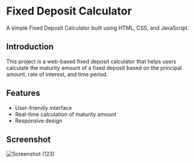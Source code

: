 # Fixed Deposit Calculator

A simple Fixed Deposit Calculator built using HTML, CSS, and JavaScript.

## Introduction
This project is a web-based fixed deposit calculator that helps users calculate the maturity amount of a fixed deposit based on the principal amount, rate of interest, and time period.

## Features
- User-friendly interface
- Real-time calculation of maturity amount
- Responsive design

## Screenshot
![Screenshot (123)](https://github.com/user-attachments/assets/584b9d4f-686d-41a8-ad45-0f715776f49a)
